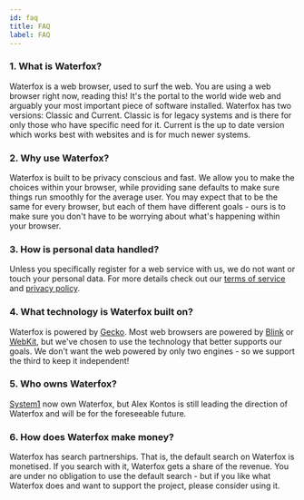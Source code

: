 ```yaml
---
id: faq
title: FAQ
label: FAQ
---
```


### 1. What is Waterfox?

Waterfox is a web browser, used to surf the web. You are using a web browser right now, reading this! It's the portal to the world wide web and arguably your most important piece of software installed. Waterfox has two versions: Classic and Current. Classic is for legacy systems and is there for only those who have specific need for it. Current is the up to date version which works best with websites and is for much newer systems.

### 2. Why use Waterfox?

Waterfox is built to be privacy conscious and fast. We allow you to make the choices within your browser, while providing sane defaults to make sure things run smoothly for the average user. You may expect that to be the same for every browser, but each of them have different goals - ours is to make sure you don't have to be worrying about what's happening within your browser.

### 3. How is personal data handled?

Unless you specifically register for a web service with us, we do not want or touch your personal data. For more details check out our <a href="/en/docs/policies/terms/" rel="prefetch">terms of service</a> and <a href="/en/docs/policies/privacy/" rel="prefetch">privacy policy</a>.

### 4. What technology is Waterfox built on?

Waterfox is powered by <a href="https://developer.mozilla.org/docs/Glossary/Gecko">Gecko</a>. Most web browsers are powered by <a href="https://developer.mozilla.org/docs/Glossary/Blink">Blink</a> or <a href="https://developer.mozilla.org/docs/Glossary/WebKit">WebKit</a>, but we've chosen to use the technology that better supports our goals. We don't want the web powered by only two engines - so we support the third to keep it independent!

### 5. Who owns Waterfox?

<a href="https://system1.com/">System1</a> now own Waterfox, but Alex Kontos is still leading the direction of Waterfox and will be for the foreseeable future.

### 6. How does Waterfox make money?

Waterfox has search partnerships. That is, the default search on Waterfox is monetised. If you search with it, Waterfox gets a share of the revenue. You are under no obligation to use the default search - but if you like what Waterfox does and want to support the project, please consider using it.
